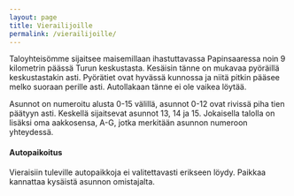 ```yaml
---
layout: page
title: Vierailijoille
permalink: /vierailijoille/
---
```


Taloyhteisömme sijaitsee maisemillaan ihastuttavassa Papinsaaressa noin 9 kilometrin päässä Turun keskustasta. Kesäisin tänne on mukavaa pyöräillä keskustastakin asti. Pyörätiet ovat hyvässä kunnossa ja niitä pitkin pääsee melko suoraan perille asti.
Autollakaan tänne ei ole vaikea löytää.

Asunnot on numeroitu alusta 0-15 välillä, asunnot 0-12 ovat rivissä piha tien päätyyn asti. Keskellä sijaitsevat asunnot 13, 14 ja 15. Jokaisella talolla on lisäksi oma aakkosensa, A-G, jotka merkitään asunnon numeroon yhteydessä.

<h4>Autopaikoitus</h4>

Vieraisiin tuleville autopaikkoja ei valitettavasti erikseen löydy. Paikkaa kannattaa kysäistä asunnon omistajalta.

<!-- .text-center breaks Mapbox GL js -->
<center>
<div id='map' style='width: 400px; height: 300px; text-align: left;'></div>
<script>
    mapboxgl.accessToken = 'pk.eyJ1IjoiZXNtYWxhIiwiYSI6ImNqZXZ5N2hqZzBpbWEyd3BjZm5wMHkzN2cifQ.2Vj6-u9JdYdsb92maw3jyQ';
    var map = new mapboxgl.Map({
        container: 'map',
        style: 'mapbox://styles/mapbox/streets-v10',
         center: [22.272281, 60.395314],
            zoom: 10,
    });
    new mapboxgl.Marker()
        .setLngLat([22.272281, 60.3953140])
        .addTo(map);
</script>
</center>
